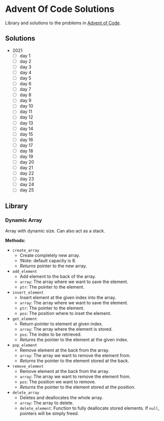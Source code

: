 # Advent Of Code Solutions
Library and solutions to the problems in [Advent of Code](adventofcode.com).

## Solutions

- 2021
  - [ ] day 1
  - [ ] day 2
  - [ ] day 3
  - [ ] day 4
  - [ ] day 5
  - [ ] day 6
  - [ ] day 7
  - [ ] day 8
  - [ ] day 9
  - [ ] day 10
  - [ ] day 11
  - [ ] day 12
  - [ ] day 13
  - [ ] day 14
  - [ ] day 15
  - [ ] day 16
  - [ ] day 17
  - [ ] day 18
  - [ ] day 19
  - [ ] day 20
  - [ ] day 21
  - [ ] day 22
  - [ ] day 23
  - [ ] day 24
  - [ ] day 25

## Library

### Dynamic Array

  Array with dynamic size. Can also act as a stack.

  **Methods:**
  - `create_array`
    - Create completely new array.
    - !Note: default capacity is 8.
    - *Returns* pointer to the new array.
  - `add_element`
    - Add element to the back of the array.
    - `array`: The array where we want to save the element.
    - `ptr`:   The pointer to the element.
  - `insert_element`
    - Insert element at the given index into the array.
    - `array`: The array where we want to save the element.
    - `ptr`:   The pointer to the element.
    - `pos`:   The position where to inset the element.
  - `get_element`
    - Return pointer to element at given index.
    - `array`: The array where the element is stored.
    - `pos`:   The index to be retrieved.
    - *Returns* the pointer to the element at the given index.
  - `pop_element`
    - Remove element at the back from the array.
    - `array`: The array we want to remove the element from.
    - *Returns* the pointer to the element stored at the back.
  - `remove_element`
    - Remove element at the back from the array.
    - `array`: The array we want to remove the element from.
    - `pos`:   The position we want to remove.
    - *Returns* the pointer to the element stored at the position.
  - `delete_array`
    - Deletes and deallocates the whole array.
    - `array`:          The array to delete.
    - `delete_element`: Function to fully deallocate stored elements. If `null`, pointers will be simply freed.
